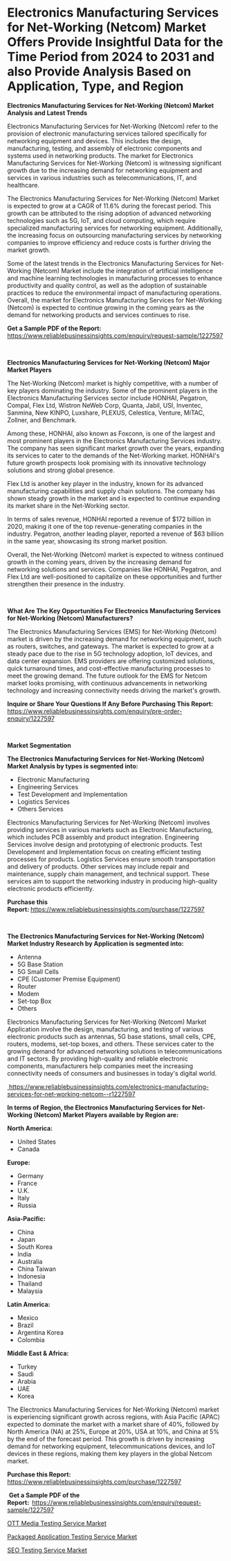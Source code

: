 <p><h1>Electronics Manufacturing Services for Net-Working (Netcom) Market Offers Provide Insightful Data for the Time Period from 2024 to 2031 and also Provide Analysis Based on Application, Type, and Region</h1></p><p><strong>Electronics Manufacturing Services for Net-Working (Netcom) Market Analysis and Latest Trends</strong></p>
<p><p>Electronics Manufacturing Services for Net-Working (Netcom) refer to the provision of electronic manufacturing services tailored specifically for networking equipment and devices. This includes the design, manufacturing, testing, and assembly of electronic components and systems used in networking products. The market for Electronics Manufacturing Services for Net-Working (Netcom) is witnessing significant growth due to the increasing demand for networking equipment and services in various industries such as telecommunications, IT, and healthcare.</p><p>The Electronics Manufacturing Services for Net-Working (Netcom) Market is expected to grow at a CAGR of 11.6% during the forecast period. This growth can be attributed to the rising adoption of advanced networking technologies such as 5G, IoT, and cloud computing, which require specialized manufacturing services for networking equipment. Additionally, the increasing focus on outsourcing manufacturing services by networking companies to improve efficiency and reduce costs is further driving the market growth.</p><p>Some of the latest trends in the Electronics Manufacturing Services for Net-Working (Netcom) Market include the integration of artificial intelligence and machine learning technologies in manufacturing processes to enhance productivity and quality control, as well as the adoption of sustainable practices to reduce the environmental impact of manufacturing operations. Overall, the market for Electronics Manufacturing Services for Net-Working (Netcom) is expected to continue growing in the coming years as the demand for networking products and services continues to rise.</p></p>
<p><strong>Get a Sample PDF of the Report:&nbsp;</strong> <a href="https://www.reliablebusinessinsights.com/enquiry/request-sample/1227597">https://www.reliablebusinessinsights.com/enquiry/request-sample/1227597</a></p>
<p>&nbsp;</p>
<p><strong>Electronics Manufacturing Services for Net-Working (Netcom) Major Market Players</strong></p>
<p><p>The Net-Working (Netcom) market is highly competitive, with a number of key players dominating the industry. Some of the prominent players in the Electronics Manufacturing Services sector include HONHAI, Pegatron, Compal, Flex Ltd, Wistron NeWeb Corp, Quanta, Jabil, USI, Inventec, Sanmina, New KINPO, Luxshare, PLEXUS, Celestica, Venture, MiTAC, Zollner, and Benchmark.</p><p>Among these, HONHAI, also known as Foxconn, is one of the largest and most prominent players in the Electronics Manufacturing Services industry. The company has seen significant market growth over the years, expanding its services to cater to the demands of the Net-Working market. HONHAI's future growth prospects look promising with its innovative technology solutions and strong global presence.</p><p>Flex Ltd is another key player in the industry, known for its advanced manufacturing capabilities and supply chain solutions. The company has shown steady growth in the market and is expected to continue expanding its market share in the Net-Working sector.</p><p>In terms of sales revenue, HONHAI reported a revenue of $172 billion in 2020, making it one of the top revenue-generating companies in the industry. Pegatron, another leading player, reported a revenue of $63 billion in the same year, showcasing its strong market position.</p><p>Overall, the Net-Working (Netcom) market is expected to witness continued growth in the coming years, driven by the increasing demand for networking solutions and services. Companies like HONHAI, Pegatron, and Flex Ltd are well-positioned to capitalize on these opportunities and further strengthen their presence in the industry.</p></p>
<p>&nbsp;</p>
<p><strong>What Are The Key Opportunities For Electronics Manufacturing Services for Net-Working (Netcom) Manufacturers?</strong></p>
<p><p>The Electronics Manufacturing Services (EMS) for Net-Working (Netcom) market is driven by the increasing demand for networking equipment, such as routers, switches, and gateways. The market is expected to grow at a steady pace due to the rise in 5G technology adoption, IoT devices, and data center expansion. EMS providers are offering customized solutions, quick turnaround times, and cost-effective manufacturing processes to meet the growing demand. The future outlook for the EMS for Netcom market looks promising, with continuous advancements in networking technology and increasing connectivity needs driving the market's growth.</p></p>
<p><strong>Inquire or Share Your Questions If Any Before Purchasing This Report:</strong> <a href="https://www.reliablebusinessinsights.com/enquiry/pre-order-enquiry/1227597">https://www.reliablebusinessinsights.com/enquiry/pre-order-enquiry/1227597</a></p>
<p>&nbsp;</p>
<p><strong>Market Segmentation</strong></p>
<p><strong>The Electronics Manufacturing Services for Net-Working (Netcom) Market Analysis by types is segmented into:</strong></p>
<p><ul><li>Electronic Manufacturing</li><li>Engineering Services</li><li>Test Development and Implementation</li><li>Logistics Services</li><li>Others Services</li></ul></p>
<p><p>Electronics Manufacturing Services for Net-Working (Netcom) involves providing services in various markets such as Electronic Manufacturing, which includes PCB assembly and product integration. Engineering Services involve design and prototyping of electronic products. Test Development and Implementation focus on creating efficient testing processes for products. Logistics Services ensure smooth transportation and delivery of products. Other services may include repair and maintenance, supply chain management, and technical support. These services aim to support the networking industry in producing high-quality electronic products efficiently.</p></p>
<p><strong>Purchase this Report:&nbsp;</strong><a href="https://www.reliablebusinessinsights.com/purchase/1227597">https://www.reliablebusinessinsights.com/purchase/1227597</a></p>
<p>&nbsp;</p>
<p><strong>The Electronics Manufacturing Services for Net-Working (Netcom) Market Industry Research by Application is segmented into:</strong></p>
<p><ul><li>Antenna</li><li>5G Base Station</li><li>5G Small Cells</li><li>CPE (Customer Premise Equipment)</li><li>Router</li><li>Modem</li><li>Set-top Box</li><li>Others</li></ul></p>
<p><p>Electronics Manufacturing Services for Net-Working (Netcom) Market Application involve the design, manufacturing, and testing of various electronic products such as antennas, 5G base stations, small cells, CPE, routers, modems, set-top boxes, and others. These services cater to the growing demand for advanced networking solutions in telecommunications and IT sectors. By providing high-quality and reliable electronic components, manufacturers help companies meet the increasing connectivity needs of consumers and businesses in today's digital world.</p></p>
<p><a href="https://www.reliablebusinessinsights.com/electronics-manufacturing-services-for-net-working-netcom--r1227597">&nbsp;https://www.reliablebusinessinsights.com/electronics-manufacturing-services-for-net-working-netcom--r1227597</a></p>
<p><strong>In terms of Region, the Electronics Manufacturing Services for Net-Working (Netcom) Market Players available by Region are:</strong></p>
<p>
    <p> <strong> North America: </strong>
        <ul>
            <li>United States</li>
            <li>Canada</li>
        </ul>
        </p> 
    <p> <strong> Europe: </strong>
        <ul>
            <li>Germany</li>
            <li>France</li>
            <li>U.K.</li>
            <li>Italy</li>
            <li>Russia</li>
        </ul>
        </p> 
    <p> <strong> Asia-Pacific: </strong>
        <ul>
            <li>China</li>
            <li>Japan</li>
            <li>South Korea</li>
            <li>India</li>
            <li>Australia</li>
            <li>China Taiwan</li>
            <li>Indonesia</li>
            <li>Thailand</li>
            <li>Malaysia</li>
        </ul>
        </p> 
    <p> <strong> Latin America: </strong>
        <ul>
            <li>Mexico</li>
            <li>Brazil</li>
            <li>Argentina Korea</li>
            <li>Colombia</li>
        </ul>
        </p> 
    <p> <strong> Middle East & Africa: </strong>
        <ul>
            <li>Turkey</li>
            <li>Saudi</li>
            <li>Arabia</li>
            <li>UAE</li>
            <li>Korea</li>
        </ul>
    </p>
    </p>
<p><p>The Electronics Manufacturing Services for Net-Working (Netcom) market is experiencing significant growth across regions, with Asia Pacific (APAC) expected to dominate the market with a market share of 40%, followed by North America (NA) at 25%, Europe at 20%, USA at 10%, and China at 5% by the end of the forecast period. This growth is driven by increasing demand for networking equipment, telecommunications devices, and IoT devices in these regions, making them key players in the global Netcom market.</p></p>
<p><strong>Purchase this Report: </strong><a href="https://www.reliablebusinessinsights.com/purchase/1227597">https://www.reliablebusinessinsights.com/purchase/1227597</a></p>
<p>&nbsp;<strong>Get a Sample PDF of the Report:&nbsp;&nbsp;</strong><a href="https://www.reliablebusinessinsights.com/enquiry/request-sample/1227597">https://www.reliablebusinessinsights.com/enquiry/request-sample/1227597</a></p>
<p><strong></strong></p>
<p><p><a href="https://github.com/peachesmcdowel1/Market-Research-Report-List-3/blob/main/ott-media-testing-service-market.md">OTT Media Testing Service Market</a></p><p><a href="https://github.com/nicoletavirag/Market-Research-Report-List-4/blob/main/packaged-application-testing-service-market.md">Packaged Application Testing Service Market</a></p><p><a href="https://github.com/redneck06/Market-Research-Report-List-4/blob/main/seo-testing-service-market.md">SEO Testing Service Market</a></p></p>